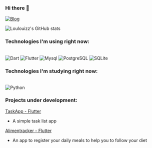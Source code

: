 ### Hi there 👋

[![Blog](https://img.shields.io/badge/linktree-39E09B?style=for-the-badge&logo=linktree&logoColor=white)](https://linktr.ee/loulouiz)

![Loulouizz's GitHub stats](https://github-readme-stats.vercel.app/api?username=loulouizz&show_icons=true&theme=radical)

### Technologies I'm using right now:
<div style = "display: inline_block"><br/>
  <img align="center" alt="Dart" src="https://img.shields.io/badge/Dart-0175C2?style=for-the-badge&logo=dart&logoColor=white" />
  <img align="center" alt="Flutter" src="https://img.shields.io/badge/Flutter-02569B?style=for-the-badge&logo=flutter&logoColor=white" />
  <img align="center" alt="Mysql" src="https://img.shields.io/badge/MySQL-00000F?style=for-the-badge&logo=mysql&logoColor=white" />
  <img align="center" alt="PostgreSQL" src="https://img.shields.io/badge/PostgreSQL-316192?style=for-the-badge&logo=postgresql&logoColor=white" />
  <img align="center" alt="SQLite" src="https://img.shields.io/badge/SQLite-07405E?style=for-the-badge&logo=sqlite&logoColor=white" />

### Technologies I'm studying right now:
<div style = "display: inline_block"><br/>
  <img align="center" alt="Python" src="https://img.shields.io/badge/Python-3776AB?style=for-the-badge&logo=python&logoColor=white" />

### Projects under development: <br/>
[TaskApp - Flutter](https://github.com/loulouizz/taskapp)
- A simple task list app <br/>

[Alimentracker - Flutter](https://github.com/loulouizz/Alimentracker)
- An app to register your daily meals to help you to follow your diet <br/>


